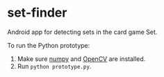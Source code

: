set-finder
==========

Android app for detecting sets in the card game Set.

To run the Python prototype:

 1) Make sure [numpy](http://www.numpy.org/) and [OpenCV](http://opencv.org/) are installed.
 2) Run `python prototype.py`.
